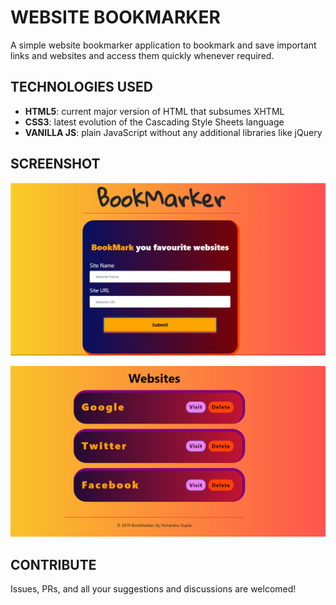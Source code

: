 # WEBSITE BOOKMARKER

A simple website bookmarker application to bookmark and save important links and websites and access them quickly whenever required.

## TECHNOLOGIES USED
- **HTML5**: current major version of HTML that subsumes XHTML
- **CSS3**: latest evolution of the Cascading Style Sheets language
- **VANILLA JS**: plain JavaScript without any additional libraries like jQuery

## SCREENSHOT

![](img/ss2.png)

![](img/ss1.png)


## CONTRIBUTE
Issues, PRs, and all your suggestions and discussions are welcomed!
